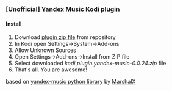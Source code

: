 ### [Unofficial] Yandex Music Kodi plugin
#### Install
1. Download [plugin zip file](https://github.com/Angel777d/kodi.plugin.yandex-music/raw/master/bin/kodi.plugin.yandex-music-0.0.25.zip) from repository
2. In Kodi open Settings->System->Add-ons
3. Allow Unknown Sources
4. Open Settings->Add-ons->Install from ZIP file
5. Select downloaded *kodi.plugin.yandex-music-0.0.24.zip* file
6. That's all. You are awesome!   

based on [yandex-music python library](https://github.com/MarshalX/yandex-music-api) by [MarshalX](https://github.com/MarshalX)
